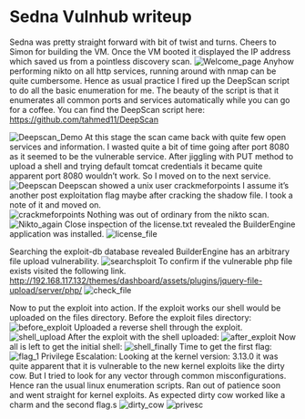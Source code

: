 # Sedna Vulnhub writeup
Sedna was pretty straight forward with bit of twist and turns. Cheers to Simon for building the VM. 
Once the VM booted it displayed the IP address which saved us from a pointless discovery scan. 
 ![Welcome_page](/img/1.png)
Anyhow performing nikto on all http services, running around with nmap can be quite cumbersome. Hence as usual practice I fired up the DeepScan script to do all the basic enumeration for me. The beauty of the script is that it enumerates all common ports and services automatically while you can go for a coffee. You can find the DeepScan script here: https://github.com/tahmed11/DeepScan 

 ![Deepscan_Demo](/img/2.png)
At this stage the scan came back with quite few open services and information. I wasted quite a bit of time going after port 8080 as it seemed to be the vulnerable service. After jiggling with PUT method to upload a shell and trying default tomcat credentials it became quite apparent port 8080 wouldn’t work. So I moved on to the next service. 
  ![Deepscan](/img/3.png)
Deepscan showed a unix user crackmeforpoints I assume it’s another post exploitation flag maybe after cracking the shadow file. I took a note of it and moved on.  
  ![crackmeforpoints](/img/4.png)
 Nothing was out of ordinary from the nikto scan. 
  ![Nikto_again](/img/5.png)
Close inspection of the license.txt revealed the BuilderEngine application was installed. 
   ![license_file](/img/6.png)

Searching the exploit-db database revealed BuilderEngine has an arbitrary file upload vulnerability. 
![searchsploit](/img/7.png)
To confirm if the vulnerable php file exists visited the following link. http://192.168.117.132/themes/dashboard/assets/plugins/jquery-file-upload/server/php/ 
 ![check_file](/img/8.png)

Now to put the exploit into action. If the exploit works our shell would be uploaded on the files directory. Before the exploit files directory: 
 ![before_exploit](/img/9.png)
Uploaded a reverse shell through the exploit. 
 ![shell_upload](/img/10.png)
After the exploit with the shell uploaded: 
  ![after_exploit](/img/11.png)
Now all is left to get the initial shell:
  ![shell_finally](/img/12.png)
Time to get the first flag:
   ![flag_1](/img/13.png)
Privilege Escalation:
Looking at the kernel version: 3.13.0 it was quite apparent that it is vulnerable to the new kernel exploits like the dirty cow. But I tried to look for any vector through common misconfigurations. Hence ran the usual linux enumeration scripts. Ran out of patience soon and went straight for kernel exploits.  As expected dirty cow worked like a charm and the second flag.s
  ![dirty_cow](/img/14.png)
   ![privesc](/img/15.png)
